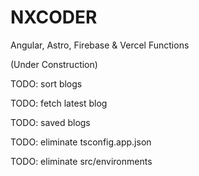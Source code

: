 # NXCODER

Angular, Astro, Firebase & Vercel Functions 

(Under Construction)

TODO: sort blogs

TODO: fetch latest blog

TODO: saved blogs 

TODO: eliminate tsconfig.app.json

TODO: eliminate src/environments